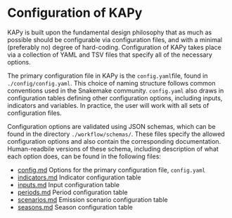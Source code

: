 # Configuration of KAPy

 KAPy is built upon the fundamental design philosophy that as much as possible should be configurable via configuration files, and with a minimal (preferably no) degree of hard-coding. Configuration of KAPy takes place via a collection  of YAML and TSV files that specify all of the necessary options.

The primary configuration file in KAPy is the `config.yaml`file, found in `./config/config.yaml`. This choice of naming structure follows common conventions used in the Snakemake community. `config.yaml` also draws in configuration tables defining other configuration options, including inputs, indicators and variables. In practice, the user will work with all sets of configuration files. 

Configuration options are validated using JSON schemas, which can be found in the directory `./workflow/schemas/`. These files specify the allowed configuration options and also  contain the corresponding documentation. Human-readbile versions of these schema, including description of what each option does, can be found in the following files:

* [config.md](./configuration/config.md) Options for the primary configuration file, `config.yaml`
* [indicators.md](./configuration/indicators.md) Indicator configuration table
* [inputs.md](./configuration/inputs.md) Input configuration table
* [periods.md](./configuration/periods.md) Period configuration table
* [scenarios.md](./configuration/scenarios.md) Emission scenario configuration table
* [seasons.md](./configuration/seasons.md) Season configuration table


